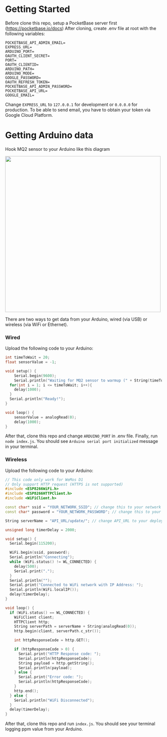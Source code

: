﻿# Getting Started
Before clone this repo, setup a PocketBase server first (https://pocketbase.io/docs)
After cloning, create .env file at root with the following variables:
```
POCKETBASE_API_ADMIN_EMAIL=
EXPRESS_URL=
ARDUINO_PORT=
OAUTH_CLIENT_SECRET=
PORT=
OAUTH_CLIENTID=
ARDUINO_PATH=
ARDUINO_MODE=
GOOGLE_PASSWORD=
OAUTH_REFRESH_TOKEN=
POCKETBASE_API_ADMIN_PASSWORD=
POCKETBASE_API_URL=
GOOGLE_EMAIL=
```
Change `EXPRESS_URL` to `127.0.0.1` for development or `0.0.0.0` for production.
To be able to send email, you have to obtain your token via Google Cloud Platform.

# Getting Arduino data

Hook MQ2 sensor to your Arduino like this diagram

<img src="https://user-images.githubusercontent.com/71075654/226717333-9024f791-bb62-4069-b672-480909f9a33a.png" width="500">

There are two ways to get data from your Arduino, wired (via USB) or wireless (via WiFi or Ethernet).
### Wired

Upload the following code to your Arduino:
```C++
int timeToWait = 20;
float sensorValue = -1;

void setup() {
	Serial.begin(9600);
	Serial.println("Waiting for MQ2 sensor to warmup (" + String(timeToWait) + "s)");
  for(int i = 1; i <= timeToWait; i++){
    delay(1000);
  }
  Serial.println("Ready!");
}

void loop() {
	sensorValue = analogRead(0);
	delay(1000);
}
```
After that, clone this repo and change `ARDUINO_PORT` in .env file. Finally, run `node index.js`. You should see `Arduino serial port initialized` message in your terminal.

### Wireless

Upload the following code to your Arduino:
```C++
// This code only work for WeMos D1
// Only support HTTP request (HTTPS is not supported)
#include <ESP8266WiFi.h>
#include <ESP8266HTTPClient.h>
#include <WiFiClient.h>

const char* ssid = "YOUR_NETWORK_SSID"; // change this to your network ssid
const char* password = "YOUR_NETWORK_PASSWORD"; // change this to your network password

String serverName = "API_URL/update/"; // change API_URL to your deployement url

unsigned long timerDelay = 2000;

void setup() {
  Serial.begin(115200);

  WiFi.begin(ssid, password);
  Serial.println("Connecting");
  while (WiFi.status() != WL_CONNECTED) {
    delay(500);
    Serial.print(".");
  }
  Serial.println("");
  Serial.print("Connected to WiFi network with IP Address: ");
  Serial.println(WiFi.localIP());
  delay(timerDelay);
}

void loop() {
  if (WiFi.status() == WL_CONNECTED) {
    WiFiClient client;
    HTTPClient http;
    String serverPath = serverName + String(analogRead(0));
    http.begin(client, serverPath.c_str());

    int httpResponseCode = http.GET();

    if (httpResponseCode > 0) {
      Serial.print("HTTP Response code: ");
      Serial.println(httpResponseCode);
      String payload = http.getString();
      Serial.println(payload);
    } else {
      Serial.print("Error code: ");
      Serial.println(httpResponseCode);
    }
    http.end();
  } else {
    Serial.println("WiFi Disconnected");
  }
  delay(timerDelay);
}
```
After that, clone this repo and run `index.js`. You should see your terminal logging ppm value from your Arduino.
